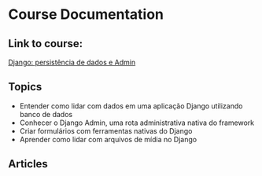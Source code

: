 # Course Documentation

## Link to course:
[Django: persistência de dados e Admin](https://cursos.alura.com.br/course/django-persistencia-dados-admin)

## Topics
- Entender como lidar com dados em uma aplicação Django utilizando banco de dados
- Conhecer o Django Admin, uma rota administrativa nativa do framework
- Criar formulários com ferramentas nativas do Django
- Aprender como lidar com arquivos de mídia no Django

## Articles